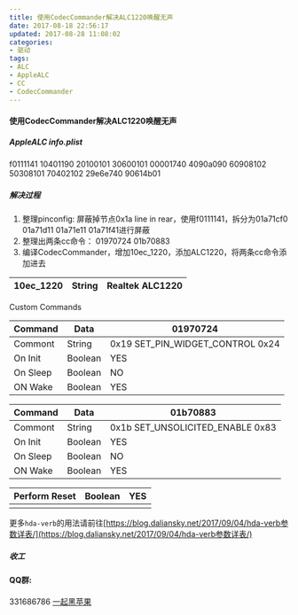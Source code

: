 ```yaml
---
title: 使用CodecCommander解决ALC1220唤醒无声
date: 2017-08-18 22:56:17
updated: 2017-08-28 11:08:02
categories:
- 驱动
tags:
- ALC
- AppleALC
- CC
- CodecCommander
---
```


#### 使用CodecCommander解决ALC1220唤醒无声
##### AppleALC info.plist
f0111141 10401190 20100101 30600101 00001740 4090a090 60908102 50308101 70402102 29e6e740 90614b01

##### 解决过程
1. 整理pinconfig:
   屏蔽掉节点0x1a line in rear，使用f0111141，拆分为01a71cf0 01a71d11 01a71e11 01a71f41进行屏蔽
2. 整理出两条cc命令：
    01970724 01b70883
3. 编译CodecCommander，增加10ec_1220，添加ALC1220，将两条cc命令添加进去

| 10ec_1220 | String | Realtek ALC1220 |
| --- | --- | --- |

Custom Commands

| Command | Data | 01970724 |
| --- | --- | --- |
|Commont|String|0x19 SET_PIN_WIDGET_CONTROL 0x24|
|On Init|Boolean|YES|
|On Sleep|Boolean|NO|
|ON Wake|Boolean|YES|

| Command | Data | 01b70883 |
| --- | --- | --- |
|Commont|String|0x1b SET_UNSOLICITED_ENABLE 0x83|
|On Init|Boolean|YES|
|On Sleep|Boolean|NO|
|ON Wake|Boolean|YES|

| Perform Reset | Boolean | YES |
| ------- | ------- | ------- |
||||
更多`hda-verb`的用法请前往[https://blog.daliansky.net/2017/09/04/hda-verb参数详表/](https://blog.daliansky.net/2017/09/04/hda-verb参数详表/)

##### 收工

#### QQ群:
331686786 [一起黑苹果](http://shang.qq.com/wpa/qunwpa?idkey=db511a29e856f37cbb871108ffa77a6e79dde47e491b8f2c8d8fe4d3c310de91)





